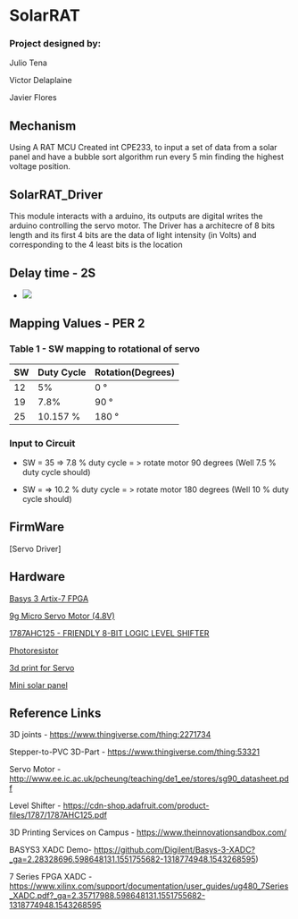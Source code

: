 # SolarRAT

### Project designed by:
Julio Tena

Victor Delaplaine

Javier Flores

## Mechanism
Using A RAT MCU Created int CPE233, to input a set of data from a solar panel and have a bubble sort algorithm run every 5 min finding the highest voltage position.


## SolarRAT_Driver

This module interacts with a arduino, its outputs are digital writes the arduino
controlling the servo motor. The Driver has a architecre of 8 bits length and
its first 4 bits are the data of light intensity (in Volts) and corresponding to
the 4 least bits is the location


## Delay time - 2S

- <img src="https://latex.codecogs.com/gif.latex?O_t=\text { 
$C_1=\frac{50000000-N_o}{C_2\left(N_2+N_3C_3\right)+N_1};\quad \:N_3\ne \frac{-N_1-N_2C_2}{C_3C_2}$ } t " /> 

## Mapping Values - PER 2 

### Table 1 - SW mapping to rotational of servo
 | SW  | Duty Cycle  | Rotation(Degrees)  | 
 |-----|-------------|--------------------|
 | 12  |     5%      |   0 °              |  
 | 19  |     7.8%    |   90 °             |  
 | 25  |  10.157 %   |   180 °            |  




### Input to Circuit 

* SW = 35 => 7.8 % duty cycle = > rotate motor 90 degrees (Well 7.5 % duty cycle should)

* SW =  => 10.2 % duty cycle = > rotate motor 180 degrees (Well 10 % duty cycle should)

## FirmWare

[Servo Driver]


## Hardware
[Basys 3 Artix-7 FPGA](https://store.digilentinc.com/basys-3-artix-7-fpga-trainer-board-recommended-for-introductory-users/)

[9g Micro Servo Motor (4.8V)](https://www.robotshop.com/en/9g-micro-servo-motor-4-8v.html)

[1787AHC125 - FRIENDLY 8-BIT LOGIC LEVEL SHIFTER](https://www.adafruit.com/product/735)

[Photoresistor](https://www.adafruit.com/product/161)

[3d print for Servo](https://www.thingiverse.com/thing:2271734)

[Mini solar panel](https://www.amazon.com/gp/product/B0736W4HK1/ref=ppx_yo_dt_b_asin_title_o01_s00?ie=UTF8&psc=1)


## Reference Links

3D joints - 
https://www.thingiverse.com/thing:2271734

Stepper-to-PVC 3D-Part - 
https://www.thingiverse.com/thing:53321

Servo Motor - 
http://www.ee.ic.ac.uk/pcheung/teaching/de1_ee/stores/sg90_datasheet.pdf

Level Shifter - 
https://cdn-shop.adafruit.com/product-files/1787/1787AHC125.pdf

3D Printing Services on Campus - 
https://www.theinnovationsandbox.com/

BASYS3 XADC Demo- 
https://github.com/Digilent/Basys-3-XADC?_ga=2.28328696.598648131.1551755682-1318774948.1543268595)

7 Series FPGA XADC - 
https://www.xilinx.com/support/documentation/user_guides/ug480_7Series_XADC.pdf?_ga=2.35717988.598648131.1551755682-1318774948.1543268595
